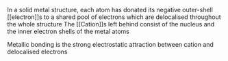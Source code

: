 In a solid metal structure, each atom has donated its negative outer-shell [[electron]]s to a shared pool of electrons which are delocalised throughout the whole structure
The [[Cation]]s left behind consist of the nucleus and the inner electron shells of the metal atoms

Metallic bonding is the strong electrostatic attraction between cation and delocalised electrons
